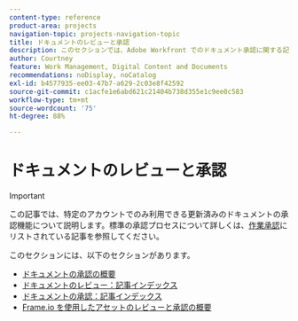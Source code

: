 ```yaml
---
content-type: reference
product-area: projects
navigation-topic: projects-navigation-topic
title: ドキュメントのレビューと承認
description: このセクションでは、Adobe Workfront でのドキュメント承認に関する記事を紹介します。
author: Courtney
feature: Work Management, Digital Content and Documents
recommendations: noDisplay, noCatalog
exl-id: b4577935-ee03-47b7-a629-2c03e8f42592
source-git-commit: c1acfe1e6abd621c21404b738d355e1c9ee0c583
workflow-type: tm+mt
source-wordcount: '75'
ht-degree: 88%

---
```


# ドキュメントのレビューと承認

>[!IMPORTANT]
>
>この記事では、特定のアカウントでのみ利用できる更新済みのドキュメントの承認機能について説明します。標準の承認プロセスについて詳しくは、[作業承認](/help/quicksilver/review-and-approve-work/manage-approvals/manage-approvals.md)にリストされている記事を参照してください。

このセクションには、以下のセクションがあります。

* [ドキュメントの承認の概要](/help/quicksilver/review-and-approve-work/document-reviews-and-approvals/document-approvals-overview.md)
* [ドキュメントのレビュー：記事インデックス](/help/quicksilver/review-and-approve-work/document-reviews-and-approvals/review-and-approve-documents/review-documents-toc.md)
* [ドキュメントの承認：記事インデックス](/help/quicksilver/review-and-approve-work/document-reviews-and-approvals/manage-document-approvals/approve-documents-toc.md)
* [Frame.io を使用したアセットのレビューと承認の概要](/help/quicksilver/review-and-approve-work/document-reviews-and-approvals/frame-wf-get-started.md)
